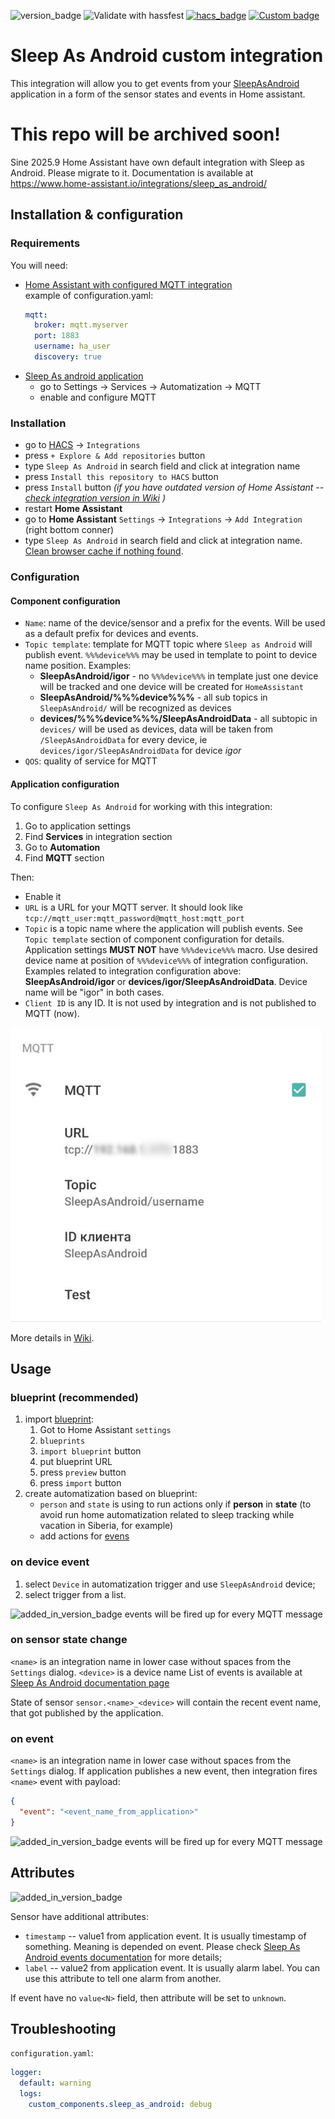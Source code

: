 ![version_badge](https://img.shields.io/badge/minimum%20HA%20version-2023.4-red)
![Validate with hassfest](https://github.com/IATkachenko/HA-SleepAsAndroid/workflows/Validate%20with%20hassfest/badge.svg) 
[![hacs_badge](https://img.shields.io/badge/HACS-Default-orange.svg)](https://github.com/custom-components/hacs) 
[![Custom badge](https://img.shields.io/endpoint?color=orange&label=patreon&url=https%3A%2F%2Fshieldsio-patreon.vercel.app%2Fapi%2F%3Fusername%3DIATkachenko%26type%3Dpatrons)](https://www.patreon.com/IATkachenko)

# Sleep As Android custom integration

This integration will allow you to get events from your [SleepAsAndroid](https://sleep.urbandroid.org) application in a form of the sensor states and events in Home assistant.

# This repo will be archived soon! 

Sine 2025.9 Home Assistant have own default integration with Sleep as Android. 
Please migrate to it. Documentation is available at https://www.home-assistant.io/integrations/sleep_as_android/

## Installation & configuration
### Requirements
You will need:  
  * [Home Assistant with configured MQTT integration](https://www.home-assistant.io/integrations/mqtt/)
    <br/>example of configuration.yaml:
    ```yaml
    mqtt:
      broker: mqtt.myserver
      port: 1883
      username: ha_user
      discovery: true 
    ```
  * [Sleep As android application](https://play.google.com/store/apps/details?id=com.urbandroid.sleep) 
     * go to Settings -> Services -> Automatization -> MQTT
     * enable and configure MQTT

### Installation
 * go to [HACS](https://hacs.xyz/docs/installation/installation) -> `Integrations`
 * press `+ Explore & Add repositories` button
 * type `Sleep As Android` in search field and click at integration name
 * press `Install this repository to HACS` button
 * press `Install` button _(if you have outdated version of Home Assistant -- [check integration version in Wiki](https://github.com/IATkachenko/HA-SleepAsAndroid/wiki/Versions-and-Updates) )_
 * restart **Home Assistant** 
 * go to **Home Assistant** `Settings` -> `Integrations` -> `Add Integration` (right bottom conner)
 * type `Sleep As Android` in search field and click at integration name. [Clean browser cache if nothing found](https://github.com/IATkachenko/HA-SleepAsAndroid/issues/29).

### Configuration 
#### Component configuration
 * `Name`: name of the device/sensor and a prefix for the events. Will be used as a default prefix for devices and events.
 * `Topic template`: template for MQTT topic where `Sleep as Android` will publish event. `%%%device%%%` may be used in template to point to device name position. Examples:
   * **SleepAsAndroid/igor** - no `%%%device%%%` in template just one device will be tracked and one device will be created for `HomeAssistant`
   * **SleepAsAndroid/%%%device%%%** - all sub topics in `SleepAsAndroid/` will be recognized as devices
   * **devices/%%%device%%%/SleepAsAndroidData** - all subtopic in `devices/` will be used as devices, data will be taken from `/SleepAsAndroidData` for every device, ie `devices/igor/SleepAsAndroidData` for device _igor_
 * `QOS`: quality of service for MQTT 

#### Application configuration
To configure `Sleep As Android` for working with this integration:
 1. Go to application settings
 1. Find **Services** in integration section
 1. Go to **Automation**
 1. Find **MQTT** section
 
 Then:
 * Enable it
 * `URL` is a URL for your MQTT server. It should look like `tcp://mqtt_user:mqtt_password@mqtt_host:mqtt_port`
 * `Topic` is a topic name where the application will publish events. See `Topic template` section of component configuration for details. Application settings **MUST NOT** have `%%%device%%%` macro. Use desired device name at position of `%%%device%%%` of integration configuration. Examples related to integration configuration above: **SleepAsAndroid/igor** or **devices/igor/SleepAsAndroidData**. Device name will be "igor" in both cases.
 * `Client ID` is any ID. It is not used by integration and is not published to MQTT (now).

![SleepAsAndroid configuration](./docs/images/SleepAsAndroidSetup.png)
 
More details in [Wiki](https://github.com/IATkachenko/HA-SleepAsAndroid/wiki/application-configuration).
 
## Usage
### blueprint (recommended)
 1. import [blueprint](blueprint/full.yaml):
    1. Got to Home Assistant `settings` 
    1. `blueprints` 
    1. `import blueprint` button
    1. put blueprint URL
    1. press `preview` button
    1. press `import` button
 1. create automatization based on blueprint:
    * `person` and `state` is using to run actions only if **person** in **state** (to avoid run home automatization related to sleep tracking while vacation in Siberia, for example)
    * add actions for [evens]((https://docs.sleep.urbandroid.org/services/automation.html#events))
    
### on device event
 1. select `Device` in automatization trigger and use `SleepAsAndroid` device;
 1. select trigger from a list.

![added_in_version_badge](https://img.shields.io/badge/Since-v1.7.0-red) events will be fired up for every MQTT message  
 
### on sensor state change
`<name>` is an integration name in lower case without spaces from the `Settings` dialog.
`<device>` is a device name
List of events is available at [Sleep As Android documentation page](https://docs.sleep.urbandroid.org/services/automation.html#events)

State of sensor `sensor.<name>_<device>` will contain the recent event name, that got published by the application.
### on event
`<name>` is an integration name in lower case without spaces from the `Settings` dialog.
If application publishes a new event, then integration fires `<name>` event with payload:
```json
{
  "event": "<event_name_from_application>"
}
```
![added_in_version_badge](https://img.shields.io/badge/Since-v1.7.0-red) events will be fired up for every MQTT message
## Attributes
![added_in_version_badge](https://img.shields.io/badge/Since-v1.7.0-red)

Sensor have additional attributes:
  * `timestamp` -- value1 from application event. It is usually timestamp of something. Meaning is depended on event. Please check [Sleep As Android events documentation](https://docs.sleep.urbandroid.org/services/automation.html#events) for more details;
  * `label` -- value2 from application event. It is usually alarm label. You can use this attribute to tell one alarm from another.

If event have no `value<N>` field, then attribute will be set to `unknown`.
## Troubleshooting
`configuration.yaml`:
```yaml
logger:
  default: warning
  logs:
    custom_components.sleep_as_android: debug
```
